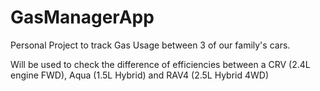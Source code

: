 # GasManagerApp

Personal Project to track Gas Usage between 3 of our family's cars.

Will be used to check the difference of efficiencies between a CRV (2.4L engine FWD), Aqua (1.5L Hybrid) and RAV4 (2.5L Hybrid 4WD)